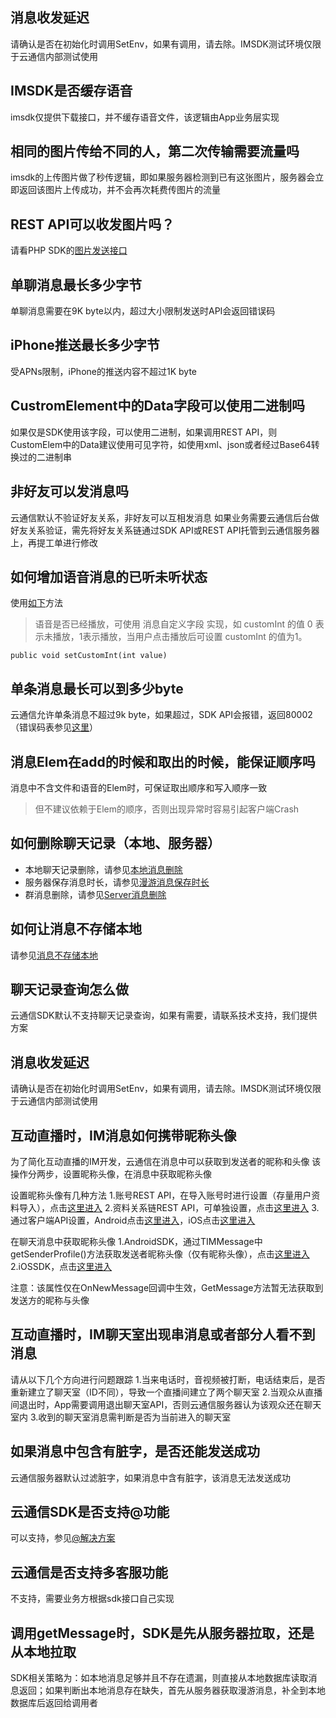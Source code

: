 ## 消息收发延迟
请确认是否在初始化时调用SetEnv，如果有调用，请去除。IMSDK测试环境仅限于云通信内部测试使用

## IMSDK是否缓存语音
imsdk仅提供下载接口，并不缓存语音文件，该逻辑由App业务层实现

## 相同的图片传给不同的人，第二次传输需要流量吗
imsdk的上传图片做了秒传逻辑，即如果服务器检测到已有这张图片，服务器会立即返回该图片上传成功，并不会再次耗费传图片的流量

## REST API可以收发图片吗？
请看PHP SDK的[图片发送接口](/doc/product/269/单发单聊消息#4.1-php.E9.9B.86.E6.88.90)

## 单聊消息最长多少字节
单聊消息需要在9K byte以内，超过大小限制发送时API会返回错误码

## iPhone推送最长多少字节
受APNs限制，iPhone的推送内容不超过1K byte

## CustromElement中的Data字段可以使用二进制吗
如果仅是SDK使用该字段，可以使用二进制，如果调用REST API，则CustomElem中的Data建议使用可见字符，如使用xml、json或者经过Base64转换过的二进制串

## 非好友可以发消息吗
云通信默认不验证好友关系，非好友可以互相发消息
如果业务需要云通信后台做好友关系验证，需先将好友关系链通过SDK API或REST API托管到云通信服务器上，再提工单进行修改

## 如何增加语音消息的已听未听状态
使用[如下](/doc/product/269/消息收发（Android%20SDK）#2.3-.E6.8E.A5.E6.94.B6.E8.AF.AD.E9.9F.B3.E6.B6.88.E6.81.AF)方法
> 语音是否已经播放，可使用 消息自定义字段 实现，如 customInt 的值 0 表示未播放，1表示播放，当用户点击播放后可设置 customInt 的值为1。

` public void setCustomInt(int value) `

## 单条消息最长可以到多少byte
云通信允许单条消息不超过9k byte，如果超过，SDK API会报错，返回80002（错误码表参见[这里](/doc/product/269/错误码)）

## 消息Elem在add的时候和取出的时候，能保证顺序吗
消息中不含文件和语音的Elem时，可保证取出顺序和写入顺序一致
> 但不建议依赖于Elem的顺序，否则出现异常时容易引起客户端Crash

## 如何删除聊天记录（本地、服务器）
- 本地聊天记录删除，请参见[本地消息删除](/doc/product/269/消息缓存和存储#4.2-.E6.9C.AC.E5.9C.B0.E6.B6.88.E6.81.AF.E5.88.A0.E9.99.A4)
- 服务器保存消息时长，请参见[漫游消息保存时长](/doc/product/269/%E6%B6%88%E6%81%AF%E7%BC%93%E5%AD%98%E5%92%8C%E5%AD%98%E5%82%A8#2.3-.E6.BC.AB.E6.B8.B8.E6.B6.88.E6.81.AF.E4.BF.9D.E5.AD.98.E6.97.B6.E9.95.BF)
- 群消息删除，请参见[Server消息删除](/doc/product/269/消息缓存和存储#5.-server.E6.B6.88.E6.81.AF.E5.88.A0.E9.99.A4)

## 如何让消息不存储本地
请参见[消息不存储本地](/doc/product/269/消息缓存和存储#4.3-.E7.A6.81.E7.94.A8.E6.9C.AC.E5.9C.B0.E5.AD.98.E5.82.A8)

## 聊天记录查询怎么做
云通信SDK默认不支持聊天记录查询，如果有需要，请联系技术支持，我们提供方案

## 消息收发延迟
请确认是否在初始化时调用SetEnv，如果有调用，请去除。IMSDK测试环境仅限于云通信内部测试使用

## 互动直播时，IM消息如何携带昵称头像
为了简化互动直播的IM开发，云通信在消息中可以获取到发送者的昵称和头像
该操作分两步，设置昵称头像，在消息中获取昵称头像

设置昵称头像有几种方法
1.账号REST API，在导入账号时进行设置（存量用户资料导入），点击[这里进入](/doc/product/269/独立模式账号同步接口)
2.资料关系链REST API，可单独设置，点击[这里进入](/doc/product/269/设置资料)
3.通过客户端API设置，Android点击[这里进入](/doc/product/269/用户资料与关系链（Android%20SDK）#2.-.E8.AE.BE.E7.BD.AE.E8.87.AA.E5.B7.B1.E7.9A.84.E8.B5.84.E6.96.99)，iOS点击[这里进入](/doc/product/269/用户资料与关系链（iOS%20SDK）#2.-.E8.AE.BE.E7.BD.AE.E8.87.AA.E5.B7.B1.E7.9A.84.E8.B5.84.E6.96.99)

在聊天消息中获取昵称头像
1.AndroidSDK，通过TIMMessage中getSenderProfile()方法获取发送者昵称头像（仅有昵称头像），点击[这里进入](/doc/product/269/消息收发（Android%20SDK）#3.4-.E6.B6.88.E6.81.AF.E5.8F.91.E9.80.81.E8.80.85.E5.8F.8A.E5.85.B6.E7.9B.B8.E5.85.B3.E8.B5.84.E6.96.99)
2.iOSSDK，点击[这里进入](/doc/product/269/消息收发（iOS%20SDK）#3.4-.E6.B6.88.E6.81.AF.E5.8F.91.E9.80.81.E8.80.85.E4.BB.A5.E5.8F.8A.E7.9B.B8.E5.85.B3.E8.B5.84.E6.96.99)

注意：该属性仅在OnNewMessage回调中生效，GetMessage方法暂无法获取到发送方的昵称与头像

## 互动直播时，IM聊天室出现串消息或者部分人看不到消息
请从以下几个方向进行问题跟踪
1.当来电话时，音视频被打断，电话结束后，是否重新建立了聊天室（ID不同），导致一个直播间建立了两个聊天室
2.当观众从直播间退出时，App需要调用退出聊天室API，否则云通信服务器认为该观众还在聊天室内
3.收到的聊天室消息需判断是否为当前进入的聊天室

## 如果消息中包含有脏字，是否还能发送成功
云通信服务器默认过滤脏字，如果消息中含有脏字，该消息无法发送成功

## 云通信SDK是否支持@功能
可以支持，参见[@解决方案]()

## 云通信是否支持多客服功能
不支持，需要业务方根据sdk接口自己实现

## 调用getMessage时，SDK是先从服务器拉取，还是从本地拉取
SDK相关策略为：如本地消息足够并且不存在遗漏，则直接从本地数据库读取消息返回；如果判断出本地消息存在缺失，首先从服务器获取漫游消息，补全到本地数据库后返回给调用者
